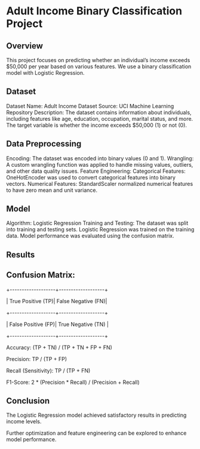 # Adult Income Binary Classification Project
## Overview
This project focuses on predicting whether an individual’s income exceeds $50,000 per year based on various features. We use a binary classification model with Logistic Regression.

## Dataset
Dataset Name: Adult Income Dataset
Source: UCI Machine Learning Repository
Description: The dataset contains information about individuals, including features like age, education, occupation, marital status, and more. The target variable is whether the income exceeds $50,000 (1) or not (0).

## Data Preprocessing
Encoding: The dataset was encoded into binary values (0 and 1).
Wrangling: A custom wrangling function was applied to handle missing values, outliers, and other data quality issues.
Feature Engineering:
Categorical Features: OneHotEncoder was used to convert categorical features into binary vectors.
Numerical Features: StandardScaler normalized numerical features to have zero mean and unit variance.

## Model
Algorithm: Logistic Regression
Training and Testing:
The dataset was split into training and testing sets.
Logistic Regression was trained on the training data.
Model performance was evaluated using the confusion matrix.

## Results
## Confusion Matrix:
+-------------------+-------------------+

| True Positive (TP)| False Negative (FN)|

+-------------------+-------------------+

| False Positive (FP)| True Negative (TN) |

+-------------------+-------------------+

Accuracy: (TP + TN) / (TP + TN + FP + FN)

Precision: TP / (TP + FP)

Recall (Sensitivity): TP / (TP + FN)

F1-Score: 2 * (Precision * Recall) / (Precision + Recall)

## Conclusion
The Logistic Regression model achieved satisfactory results in predicting income levels.

Further optimization and feature engineering can be explored to enhance model performance.
